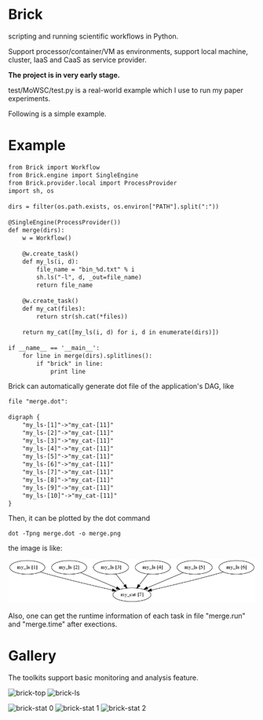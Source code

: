 # Brick
scripting and running scientific workflows in Python.

Support processor/container/VM as environments, support local machine, cluster, IaaS and CaaS as service provider.

**The project is in very early stage.**

test/MoWSC/test.py is a real-world example which I use to run my paper experiments.

Following is a simple example.

# Example

    from Brick import Workflow
    from Brick.engine import SingleEngine
    from Brick.provider.local import ProcessProvider
    import sh, os

    dirs = filter(os.path.exists, os.environ["PATH"].split(":"))

    @SingleEngine(ProcessProvider())
    def merge(dirs):
        w = Workflow()

        @w.create_task()
        def my_ls(i, d):
            file_name = "bin_%d.txt" % i
            sh.ls("-l", d, _out=file_name)
            return file_name

        @w.create_task()
        def my_cat(files):
            return str(sh.cat(*files))

        return my_cat([my_ls(i, d) for i, d in enumerate(dirs)])

    if __name__ == '__main__':
        for line in merge(dirs).splitlines():
            if "brick" in line:
                print line


Brick can automatically generate dot file of the application's DAG, like

    file "merge.dot":

    digraph {
        "my_ls-[1]"->"my_cat-[11]"
        "my_ls-[2]"->"my_cat-[11]"
        "my_ls-[3]"->"my_cat-[11]"
        "my_ls-[4]"->"my_cat-[11]"
        "my_ls-[5]"->"my_cat-[11]"
        "my_ls-[6]"->"my_cat-[11]"
        "my_ls-[7]"->"my_cat-[11]"
        "my_ls-[8]"->"my_cat-[11]"
        "my_ls-[9]"->"my_cat-[11]"
        "my_ls-[10]"->"my_cat-[11]"
    }

Then, it can be plotted by the dot command

    dot -Tpng merge.dot -o merge.png

the image is like:

![DAG](test/merge.png)

Also, one can get the runtime information of each task in file "merge.run" and "merge.time" after exections.

# Gallery

The toolkits support basic monitoring and analysis feature.

![brick-top](test/doc_data/top.png, "Monitoring the execution of workflow using `brick-top` command")
![brick-ls](test/doc_data/ls.png, "Monitoring the execution of workflow using `brick-ls` command")

![brick-stat 0](test/doc_data/stat0.png, "Analyzing runtime information using `brick-stat` command: start time/finish time/running time of tasks.")
![brick-stat 1](test/doc_data/stat1.png, "Analyzing runtime information using `brick-stat` command: tasks completed by time.")
![brick-stat 2](test/doc_data/stat2.png, "Analyzing runtime information using `brick-stat` command: running time of tasks on different services.")



